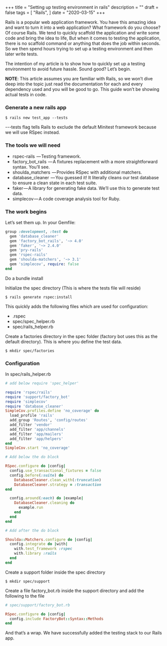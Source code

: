 +++
title = "Setting up testing environment in rails"
description = ""
draft = false
tags = [
  "Rails",
]
date = "2020-03-15"
+++

Rails is a popular web application framework. You have this amazing idea and want to turn it into a web application? What framework do you choose? Of course Rails. We tend to quickly scaffold the application and write some code and bring the idea to life, But when it comes to testing the application, there is no scaffold command or anything that does the job within seconds. So we then spend hours trying to set up a testing environment and then later write tests.

The intention of my article is to show how to quickly set up a testing environment to avoid future hassle. Sound good? Let’s begin.

<b>NOTE</b>: This article assumes you are familiar with Rails, so we won’t dive deep into the topic just read the documentation for each and every dependency used and you will be good to go. This guide won’t be showing actual tests in code.

### Generate a new rails app

```shell
$ rails new test_app --tests
```

---tests flag tells Rails to exclude the default Minitest framework because we will use RSpec instead.

### The tools we will need

- rspec-rails  — Testing framework.
- factory_bot_rails  — A fixtures replacement with a more straightforward syntax. You’ll see.
- shoulda_matchers  — Provides RSpec with additional matchers.
- database_cleaner  — You guessed it! It literally cleans our test database to ensure a clean state in each test suite.
- faker — A library for generating fake data. We’ll use this to generate test data.
- simplecov — A code coverage analysis tool for Ruby.

### The work begins

Let’s set them up. In your Gemfile:

```ruby
group :development, :test do
  gem 'database_cleaner'
  gem 'factory_bot_rails', '~> 4.0'
  gem 'faker', '~> 2.4.0'
  gem 'pry-rails'
  gem 'rspec-rails'
  gem 'shoulda-matchers', '~> 3.1'
  gem 'simplecov', require: false
end
```

Do a bundle install

Initialize the spec directory (This is where the tests file will reside)

```shell
$ rails generate rspec:install
```

This quickly adds the following files which are used for configuration:

- .rspec
- spec/spec_helper.rb
- spec/rails_helper.rb

Create a factories directory in the spec folder (factory bot uses this as the default directory). This is where you define the test data.

```shell
$ mkdir spec/factories
```

### Configuration

In spec/rails_helper.rb

```ruby
# add below require 'spec_helper'

require 'rspec/rails'
require 'support/factory_bot'
require 'simplecov'
require 'database_cleaner'
SimpleCov.profiles.define 'no_coverage' do
  load_profile 'rails'
  add_group 'Routes', 'config/routes'
  add_filter 'vendor'
  add_filter 'app/channels'
  add_filter 'app/mailers'
  add_filter 'app/helpers'
end
SimpleCov.start 'no_coverage'

# Add below the do block

RSpec.configure do |config|
  config.use_transactional_fixtures = false
  config.before(:suite) do
    DatabaseCleaner.clean_with(:truncation)
    DatabaseCleaner.strategy = :transaction
end

  config.around(:each) do |example|
    DatabaseCleaner.cleaning do
      example.run
    end
  end
end

# Add after the do block

Shoulda::Matchers.configure do |config|
  config.integrate do |with|
    with.test_framework :rspec
    with.library :rails
  end
end
```

Create a support folder inside the spec directory

```shell
$ mkdir spec/support
```

Create a file factory_bot.rb inside the support directory and add the following to the file

```ruby
# spec/support/factory_bot.rb

RSpec.configure do |config|
  config.include FactoryBot::Syntax::Methods
end
```

And that’s a wrap. We have successfully added the testing stack to our Rails app.
